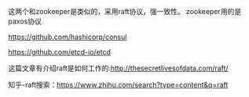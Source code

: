 这两个和zookeeper是类似的，采用raft协议，强一致性。 zookeeper用的是paxos协议

https://github.com/hashicorp/consul

https://github.com/etcd-io/etcd

这篇文章有介绍raft是如何工作的:http://thesecretlivesofdata.com/raft/ 


知乎-raft搜索：https://www.zhihu.com/search?type=content&q=raft
